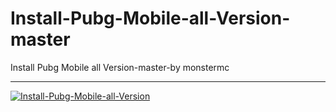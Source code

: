 # Install-Pubg-Mobile-all-Version-master
Install Pubg Mobile all Version-master-by monstermc
** **

<a href="https://imgbb.com/"><img src="https://i.ibb.co/C734fk2/Install-Pubg-Mobile-all-Version.gif" alt="Install-Pubg-Mobile-all-Version" border="0"></a>
